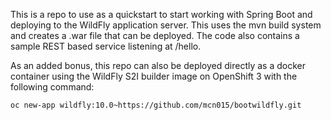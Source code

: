 This is a repo to use as a quickstart to start working with Spring Boot and deploying to the WildFly application server.  This uses the mvn build system and creates a .war file that can be deployed.  The code also contains a sample REST based service listening at /hello.

As an added bonus, this repo can also be deployed directly as a docker container using the WildFly S2I builder image on OpenShift 3 with the following command:

	oc new-app wildfly:10.0~https://github.com/mcn015/bootwildfly.git

